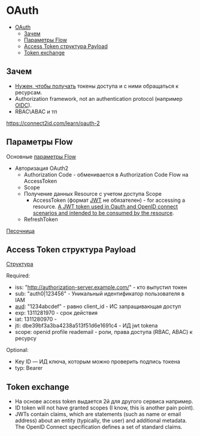 # OAuth

- [OAuth](#oauth)
	- [Зачем](#зачем)
	- [Параметры Flow](#параметры-flow)
	- [Access Token структура Payload](#access-token-структура-payload)
	- [Token exchange](#token-exchange)

## Зачем

- [Нужен, чтобы получать](https://habr.com/ru/company/dataart/blog/311376/) токены доступа и с ними обращаться к ресурсам. 
- Authorization framework, not an authentication protocol (например [OIDC](oidc.md)).
- RBAC\ABAC и тп

https://connect2id.com/learn/oauth-2

## Параметры Flow

Основные [параметры Flow](https://identityserver4.readthedocs.io/en/latest/quickstarts/1_client_credentials.html)
	
- Авторизация OAuth2
	- Authorization Code - обменивается в Authorization Code Flow на AccessToken
	- Scope
	- Получение данных Resource с учетом доступа Scope
		- AccessToken (формат [JWT](../jwt.md) не обязателен) - for accessing a resource. [A JWT token used in Oauth and OpenID connect scenarios and intended to be consumed by the resource](https://auth0.com/blog/id-token-access-token-what-is-the-difference/).
	- RefreshToken

[Песочница](https://openidconnect.net/)

## Access Token структура Payload

[Структура](https://datatracker.ietf.org/doc/html/rfc9068)

Required:

- iss: "http://authorization-server.example.com/" - кто выпустил токен
- sub: "auth0|123456" - Уникальный идентификатор пользователя в IAM
- [aud](https://developers.sber.ru/docs/ru/sberbusinessapi/authorization/auth-sbbid/tokens): "1234abcdef" - равно client_id - ИС запращивающая доступ
- exp: 1311281970 - срок действия
- iat: 1311280970 - 
- jti: dbe39bf3a3ba4238a513f51d6e1691c4 - ИД jwt tokena
- scope: openid profile reademail - роли, права доступа (RBAC, ABAC) к ресурсу

Optional:

- Key ID — ИД ключа, которым можно проверить подпись токена
- typ: Bearer

## Token exchange

- На основе access token выдается 2й для другого сервиса например.
- ID token will not have granted scopes (I know, this is another pain point).
- JWTs contain claims, which are statements (such as name or email address) about an entity (typically, the user) and additional metadata. The OpenID Connect specification defines a set of standard claims.